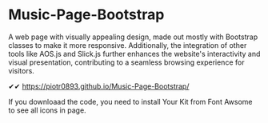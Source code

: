 # Music-Page-Bootstrap
A web page with visually appealing design, made out mostly with Bootstrap classes to make it more responsive. Additionally, the integration of other tools like AOS.js and Slick.js further enhances the website's interactivity and visual presentation, contributing to a seamless browsing experience for visitors.

✔✔ https://piotr0893.github.io/Music-Page-Bootstrap/ 


If you downloaad the code, you need to install Your Kit from Font Awsome to see all icons in page.
